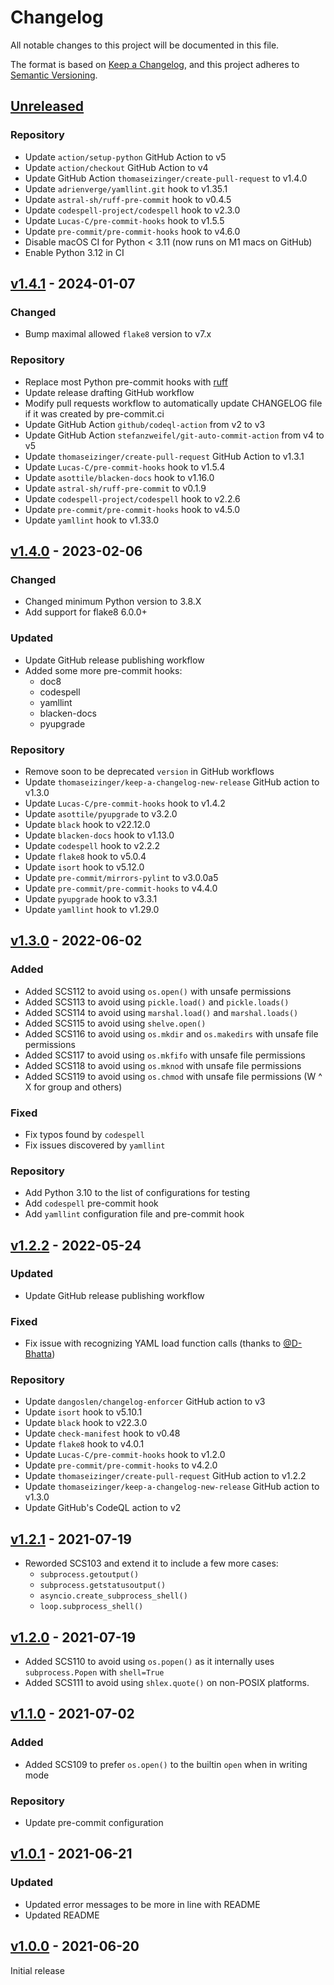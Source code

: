 # Changelog

All notable changes to this project will be documented in this file.

The format is based on [Keep a Changelog](https://keepachangelog.com/en/1.1.0/),
and this project adheres to [Semantic Versioning](https://semver.org/spec/v2.0.0.html).

## [Unreleased]

### Repository

- Update `action/setup-python` GitHub Action to v5
- Update `action/checkout` GitHub Action to v4
- Update GitHub Action `thomaseizinger/create-pull-request` to v1.4.0
- Update `adrienverge/yamllint.git` hook to v1.35.1
- Update `astral-sh/ruff-pre-commit` hook to v0.4.5
- Update `codespell-project/codespell` hook to v2.3.0
- Update `Lucas-C/pre-commit-hooks` hook to v1.5.5
- Update `pre-commit/pre-commit-hooks` hook to v4.6.0
- Disable macOS CI for Python < 3.11 (now runs on M1 macs on GitHub)
- Enable Python 3.12 in CI

## [v1.4.1] - 2024-01-07

### Changed

- Bump maximal allowed `flake8` version to v7.x

### Repository

- Replace most Python pre-commit hooks with [ruff](https://beta.ruff.rs/docs/)
- Update release drafting GitHub workflow
- Modify pull requests workflow to automatically update CHANGELOG file if it was created by pre-commit.ci
- Update GitHub Action `github/codeql-action` from v2 to v3
- Update GitHub Action `stefanzweifel/git-auto-commit-action` from v4 to v5
- Update `thomaseizinger/create-pull-request` GitHub Action to v1.3.1
- Update `Lucas-C/pre-commit-hooks` hook to v1.5.4
- Update `asottile/blacken-docs` hook to v1.16.0
- Update `astral-sh/ruff-pre-commit` to v0.1.9
- Update `codespell-project/codespell` hook to v2.2.6
- Update `pre-commit/pre-commit-hooks` hook to v4.5.0
- Update `yamllint` hook to v1.33.0

## [v1.4.0] - 2023-02-06

### Changed

- Changed minimum Python version to 3.8.X
- Add support for flake8 6.0.0+

### Updated

- Update GitHub release publishing workflow
- Added some more pre-commit hooks:
  - doc8
  - codespell
  - yamllint
  - blacken-docs
  - pyupgrade

### Repository

- Remove soon to be deprecated `version` in GitHub workflows
- Update `thomaseizinger/keep-a-changelog-new-release` GitHub action to v1.3.0
- Update `Lucas-C/pre-commit-hooks` hook to v1.4.2
- Update `asottile/pyupgrade` to v3.2.0
- Update `black` hook to v22.12.0
- Update `blacken-docs` hook to v1.13.0
- Update `codespell` hook to v2.2.2
- Update `flake8` hook to v5.0.4
- Update `isort` hook to v5.12.0
- Update `pre-commit/mirrors-pylint` to v3.0.0a5
- Update `pre-commit/pre-commit-hooks` to v4.4.0
- Update `pyupgrade` hook to v3.3.1
- Update `yamllint` hook to v1.29.0

## [v1.3.0] - 2022-06-02

### Added

- Added SCS112 to avoid using `os.open()` with unsafe permissions
- Added SCS113 to avoid using `pickle.load()` and `pickle.loads()`
- Added SCS114 to avoid using `marshal.load()` and `marshal.loads()`
- Added SCS115 to avoid using `shelve.open()`
- Added SCS116 to avoid using `os.mkdir` and `os.makedirs` with unsafe file permissions
- Added SCS117 to avoid using `os.mkfifo` with unsafe file permissions
- Added SCS118 to avoid using `os.mknod` with unsafe file permissions
- Added SCS119 to avoid using `os.chmod` with unsafe file permissions (W ^ X for group and others)

### Fixed

- Fix typos found by `codespell`
- Fix issues discovered by `yamllint`

### Repository

- Add Python 3.10 to the list of configurations for testing
- Add `codespell` pre-commit hook
- Add `yamllint` configuration file and pre-commit hook

## [v1.2.2] - 2022-05-24

### Updated

- Update GitHub release publishing workflow

### Fixed

- Fix issue with recognizing YAML load function calls (thanks to [@D-Bhatta](https://github.com/D-Bhatta))

### Repository

- Update `dangoslen/changelog-enforcer` GitHub action to v3
- Update `isort` hook to v5.10.1
- Update `black` hook to v22.3.0
- Update `check-manifest` hook to v0.48
- Update `flake8` hook to v4.0.1
- Update `Lucas-C/pre-commit-hooks` hook to v1.2.0
- Update `pre-commit/pre-commit-hooks` to v4.2.0
- Update `thomaseizinger/create-pull-request` GitHub action to v1.2.2
- Update `thomaseizinger/keep-a-changelog-new-release` GitHub action to v1.3.0
- Update GitHub's CodeQL action to v2

## [v1.2.1] - 2021-07-19

- Reworded SCS103 and extend it to include a few more cases:
  - `subprocess.getoutput()`
  - `subprocess.getstatusoutput()`
  - `asyncio.create_subprocess_shell()`
  - `loop.subprocess_shell()`

## [v1.2.0] - 2021-07-19

- Added SCS110 to avoid using `os.popen()` as it internally uses `subprocess.Popen` with `shell=True`
- Added SCS111 to avoid using `shlex.quote()` on non-POSIX platforms.

## [v1.1.0] - 2021-07-02

### Added

- Added SCS109 to prefer `os.open()` to the builtin `open` when in writing mode

### Repository

- Update pre-commit configuration

## [v1.0.1] - 2021-06-21

### Updated

- Updated error messages to be more in line with README
- Updated README

## [v1.0.0] - 2021-06-20

Initial release

[unreleased]: https://github.com/Takishima/flake8-secure-coding-standard/compare/v1.4.1...HEAD
[v1.0.0]: https://github.com/Takishima/flake8-secure-coding-standard/compare/c18cc7130a40405bd92e49b22675e8ddbe0bc8cd...v1.0.0
[v1.0.1]: https://github.com/Takishima/flake8-secure-coding-standard/compare/v1.0.0...v1.0.1
[v1.1.0]: https://github.com/Takishima/flake8-secure-coding-standard/compare/v1.0.1...v1.1.0
[v1.2.0]: https://github.com/Takishima/flake8-secure-coding-standard/compare/v1.1.0...v1.2.0
[v1.2.1]: https://github.com/Takishima/flake8-secure-coding-standard/compare/v1.2.0...v1.2.1
[v1.2.2]: https://github.com/Takishima/flake8-secure-coding-standard/compare/v1.2.1...v1.2.2
[v1.3.0]: https://github.com/Takishima/flake8-secure-coding-standard/compare/v1.2.2...v1.3.0
[v1.4.0]: https://github.com/Takishima/flake8-secure-coding-standard/compare/v1.3.0...v1.4.0
[v1.4.1]: https://github.com/Takishima/flake8-secure-coding-standard/compare/v1.4.0...v1.4.1
